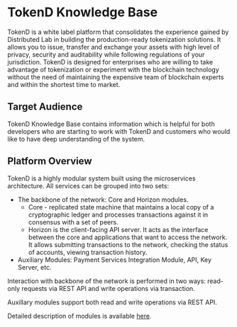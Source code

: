 # TokenD Knowledge Base

TokenD is a white label platform that consolidates the experience gained by
Distributed Lab in building the production-ready tokenization solutions. It allows you to issue,
transfer and exchange your assets with high level of privacy, security and auditability while
following regulations of your jurisdiction. TokenD is designed for enterprises who are willing to
take advantage of tokenization or experiment with the blockchain technology without the need of
maintaining the expensive team of blockchain experts and within the shortest time to market.

## Target Audience

TokenD Knowledge Base contains information which is helpful for both developers who are starting to work with TokenD and customers who would like to have deep understanding of the system.

## Platform Overview

TokenD is a highly modular system built using the microservices architecture. All services can be grouped into two sets:

* The backbone of the network: Core and Horizon modules.
  * Core - replicated state machine that maintains a local copy of a cryptographic ledger and processes transactions against it in consensus with a set of peers.
  * Horizon is the client-facing API server. It acts as the interface between the core and applications that want to access the network. It allows submitting transactions to the network, checking the status of accounts, viewing transaction history.
* Auxiliary Modules: Payment Services Integration Module, API, Key Server, etc.

Interaction with backbone of the network is performed in two ways: read-only requests via REST API and write operations via transaction.

Auxillary modules support both read and write operations via REST API.

Detailed description of modules is available [here](architecture.md).